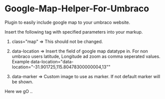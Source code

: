 Google-Map-Helper-For-Umbraco
=============================

Plugin to easily include google map to your umbraco website.

Insert the following tag with specified parameters into your markup.

<div class="map" data-location ="@Umbraco.Field('google')" data-marker="/images/map-icon.png">

1) class="map" => This should not be changed.

2) data-location => Insert the field of google map datatype in. For non umbraco users latitude, Longitude ad zoom as comma seperated values. 
Example data-location="data-location="-31.901725,115.80478300000004,13""

2) data-marker => Custom image to use as marker. If not default marker will be shown.

Here we gO ..

